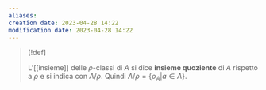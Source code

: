 ```yaml
---
aliases: 
creation date: 2023-04-28 14:22
modification date: 2023-04-28 14:22
---
```


> [!def]
> 
> L'[[insieme]] delle $\rho$-classi di $A$ si dice **insieme quoziente** di $A$ rispetto a $\rho$ e si indica con $A / \rho$. Quindi $A / \rho = \{ \rho_{A} | a \in A \}$.



